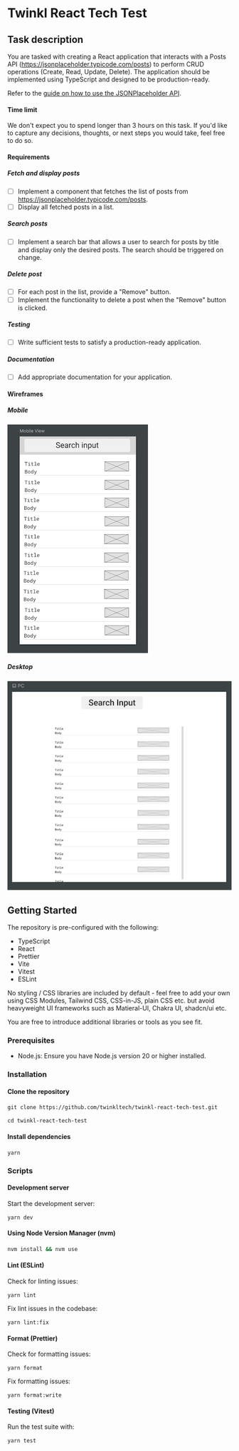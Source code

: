 # Twinkl React Tech Test

## Task description

You are tasked with creating a React application that interacts with a Posts API (https://jsonplaceholder.typicode.com/posts) to perform CRUD operations (Create, Read, Update, Delete). The application should be implemented using TypeScript and designed to be production-ready.

Refer to the [guide on how to use the JSONPlaceholder API](https://jsonplaceholder.typicode.com/guide/).

#### Time limit

We don't expect you to spend longer than 3 hours on this task. If you'd like to capture any decisions, thoughts, or next steps you would take, feel free to do so.

#### Requirements

##### Fetch and display posts

- [ ] Implement a component that fetches the list of posts from https://jsonplaceholder.typicode.com/posts.
- [ ] Display all fetched posts in a list.

##### Search posts

- [ ] Implement a search bar that allows a user to search for posts by title and display only the desired posts. The search should be triggered on change.

##### Delete post

- [ ] For each post in the list, provide a "Remove" button.
- [ ] Implement the functionality to delete a post when the "Remove" button is clicked.

##### Testing

- [ ] Write sufficient tests to satisfy a production-ready application.

##### Documentation

- [ ] Add appropriate documentation for your application.

#### Wireframes

##### Mobile

![mobile_view](assets/mobile_view.png?raw=true)

##### Desktop

![pc_view](assets/pc_view.png?raw=true)

## Getting Started

The repository is pre-configured with the following:

- TypeScript
- React
- Prettier
- Vite
- Vitest
- ESLint

No styling / CSS libraries are included by default - feel free to add your own using CSS Modules, Tailwind CSS, CSS-in-JS, plain CSS etc. but avoid heavyweight UI frameworks such as Matieral-UI, Chakra UI, shadcn/ui etc.

You are free to introduce additional libraries or tools as you see fit.

### Prerequisites

- Node.js: Ensure you have Node.js version 20 or higher installed.

### Installation

#### Clone the repository

```
git clone https://github.com/twinkltech/twinkl-react-tech-test.git
```

```
cd twinkl-react-tech-test
```

#### Install dependencies

```
yarn
```

### Scripts

#### Development server

Start the development server:

```
yarn dev
```

#### Using Node Version Manager (nvm)

```bash
nvm install && nvm use
```

#### Lint (ESLint)

Check for linting issues:

```
yarn lint
```

Fix lint issues in the codebase:

```
yarn lint:fix
```

#### Format (Prettier)

Check for formatting issues:

```
yarn format
```

Fix formatting issues:

```
yarn format:write
```

#### Testing (Vitest)

Run the test suite with:

```
yarn test
```
